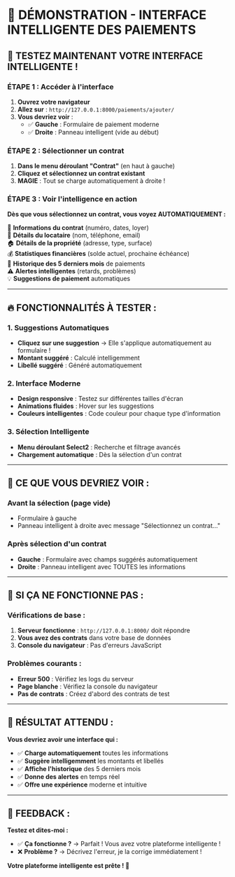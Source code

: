 # 🎯 DÉMONSTRATION - INTERFACE INTELLIGENTE DES PAIEMENTS

## 🚀 **TESTEZ MAINTENANT VOTRE INTERFACE INTELLIGENTE !**

### **ÉTAPE 1 : Accéder à l'interface**
1. **Ouvrez votre navigateur**
2. **Allez sur** : `http://127.0.0.1:8000/paiements/ajouter/`
3. **Vous devriez voir** :
   - ✅ **Gauche** : Formulaire de paiement moderne
   - ✅ **Droite** : Panneau intelligent (vide au début)

### **ÉTAPE 2 : Sélectionner un contrat**
1. **Dans le menu déroulant "Contrat"** (en haut à gauche)
2. **Cliquez et sélectionnez un contrat existant**
3. **MAGIE** : Tout se charge automatiquement à droite !

### **ÉTAPE 3 : Voir l'intelligence en action**
**Dès que vous sélectionnez un contrat, vous voyez AUTOMATIQUEMENT :**

🎯 **Informations du contrat** (numéro, dates, loyer)  
👤 **Détails du locataire** (nom, téléphone, email)  
🏠 **Détails de la propriété** (adresse, type, surface)  
💰 **Statistiques financières** (solde actuel, prochaine échéance)  
📅 **Historique des 5 derniers mois** de paiements  
⚠️ **Alertes intelligentes** (retards, problèmes)  
💡 **Suggestions de paiement** automatiques  

---

## 🔥 **FONCTIONNALITÉS À TESTER :**

### **1. Suggestions Automatiques**
- **Cliquez sur une suggestion** → Elle s'applique automatiquement au formulaire !
- **Montant suggéré** : Calculé intelligemment
- **Libellé suggéré** : Généré automatiquement

### **2. Interface Moderne**
- **Design responsive** : Testez sur différentes tailles d'écran
- **Animations fluides** : Hover sur les suggestions
- **Couleurs intelligentes** : Code couleur pour chaque type d'information

### **3. Sélection Intelligente**
- **Menu déroulant Select2** : Recherche et filtrage avancés
- **Chargement automatique** : Dès la sélection d'un contrat

---

## 🎨 **CE QUE VOUS DEVRIEZ VOIR :**

### **Avant la sélection (page vide)**
- Formulaire à gauche
- Panneau intelligent à droite avec message "Sélectionnez un contrat..."

### **Après sélection d'un contrat**
- **Gauche** : Formulaire avec champs suggérés automatiquement
- **Droite** : Panneau intelligent avec TOUTES les informations

---

## 🚨 **SI ÇA NE FONCTIONNE PAS :**

### **Vérifications de base :**
1. **Serveur fonctionne** : `http://127.0.0.1:8000/` doit répondre
2. **Vous avez des contrats** dans votre base de données
3. **Console du navigateur** : Pas d'erreurs JavaScript

### **Problèmes courants :**
- **Erreur 500** : Vérifiez les logs du serveur
- **Page blanche** : Vérifiez la console du navigateur
- **Pas de contrats** : Créez d'abord des contrats de test

---

## 🎉 **RÉSULTAT ATTENDU :**

**Vous devriez avoir une interface qui :**
- ✅ **Charge automatiquement** toutes les informations
- ✅ **Suggère intelligemment** les montants et libellés
- ✅ **Affiche l'historique** des 5 derniers mois
- ✅ **Donne des alertes** en temps réel
- ✅ **Offre une expérience** moderne et intuitive

---

## 💬 **FEEDBACK :**

**Testez et dites-moi :**
- ✅ **Ça fonctionne ?** → Parfait ! Vous avez votre plateforme intelligente !
- ❌ **Problème ?** → Décrivez l'erreur, je la corrige immédiatement !

**Votre plateforme intelligente est prête ! 🚀**
